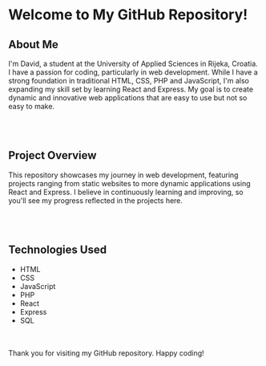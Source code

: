 # Welcome to My GitHub Repository!<br>
## About Me<br>
I'm David, a student at the University of Applied Sciences in Rijeka, Croatia. I have a passion for coding, particularly in web development. While I have a strong foundation in traditional HTML, CSS, PHP and JavaScript,
I'm also expanding my skill set by learning React and Express. My goal is to create dynamic and innovative web applications that are easy to use but not so easy to make.

<br><br>


## Project Overview<br>
This repository showcases my journey in web development, featuring projects ranging from static websites to more dynamic applications using React and Express. I believe in continuously learning and improving, so you'll see my progress reflected in the projects here.

<br><br>

## Technologies Used
- HTML
- CSS
- JavaScript
- PHP
- React
- Express
- SQL
<br>
<br>
Thank you for visiting my GitHub repository. Happy coding!
